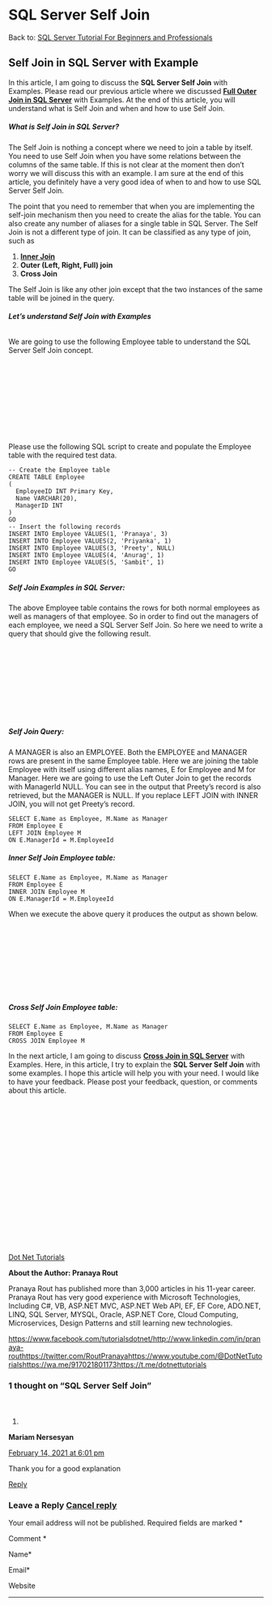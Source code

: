 # SQL Server Self Join

Back to: [SQL Server Tutorial For Beginners and Professionals](https://dotnettutorials.net/course/ms-sql-server/)

## **Self Join in SQL Server with Example**

In this article, I am going to discuss the **SQL Server Self Join** with Examples. Please read our previous article where we discussed [**Full Outer Join in SQL Server**](https://dotnettutorials.net/lesson/full-outer-join-sql-server/) with Examples. At the end of this article, you will understand what is Self Join and when and how to use Self Join.

##### **What is Self Join in SQL Server?**

The Self Join is nothing a concept where we need to join a table by itself. You need to use Self Join when you have some relations between the columns of the same table. If this is not clear at the moment then don’t worry we will discuss this with an example. I am sure at the end of this article, you definitely have a very good idea of when to and how to use SQL Server Self Join.

The point that you need to remember that when you are implementing the self-join mechanism then you need to create the alias for the table. You can also create any number of aliases for a single table in SQL Server. The Self Join is not a different type of join. It can be classified as any type of join, such as

1. [**Inner Join**](https://dotnettutorials.net/lesson/inner-join-in-sql-server/)
2. **Outer (Left, Right, Full) join**
3. **Cross Join**

The Self Join is like any other join except that the two instances of the same table will be joined in the query.

###### **Let’s understand Self Join with Examples**

We are going to use the following Employee table to understand the SQL Server Self Join concept.

![Self Join in SQL Server](data:image/svg+xml,%3Csvg%20xmlns=%22http://www.w3.org/2000/svg%22%20width=%22272%22%20height=%22145%22%3E%3C/svg%3E "Self Join in SQL Server")

Please use the following SQL script to create and populate the Employee table with the required test data.

```
-- Create the Employee table
CREATE TABLE Employee
(
  EmployeeID INT Primary Key,
  Name VARCHAR(20),
  ManagerID INT
)
GO
-- Insert the following records
INSERT INTO Employee VALUES(1, 'Pranaya', 3)
INSERT INTO Employee VALUES(2, 'Priyanka', 1)
INSERT INTO Employee VALUES(3, 'Preety', NULL)
INSERT INTO Employee VALUES(4, 'Anurag', 1)
INSERT INTO Employee VALUES(5, 'Sambit', 1)
GO
```

##### **Self Join Examples in SQL Server:**

The above Employee table contains the rows for both normal employees as well as managers of that employee. So in order to find out the managers of each employee, we need a SQL Server Self Join.  So here we need to write a query that should give the following result. 

![SELF JOIN in SQL Server](data:image/svg+xml,%3Csvg%20xmlns=%22http://www.w3.org/2000/svg%22%20width=%22175%22%20height=%22143%22%3E%3C/svg%3E "SELF JOIN in SQL Server")

##### **Self Join Query:** 

A MANAGER is also an EMPLOYEE. Both the EMPLOYEE and MANAGER rows are present in the same Employee table. Here we are joining the table Employee with itself using different alias names, E for Employee and M for Manager. Here we are going to use the Left Outer Join to get the records with ManagerId NULL. You can see in the output that Preety’s record is also retrieved, but the MANAGER is NULL. If you replace LEFT JOIN with INNER JOIN, you will not get Preety’s record.

```
SELECT E.Name as Employee, M.Name as Manager
FROM Employee E
LEFT JOIN Employee M
ON E.ManagerId = M.EmployeeId
```

##### **Inner Self Join Employee table:**

```
SELECT E.Name as Employee, M.Name as Manager
FROM Employee E
INNER JOIN Employee M
ON E.ManagerId = M.EmployeeId
```

When we execute the above query it produces the output as shown below.

##### ![SELF JOIN in SQL Server](data:image/svg+xml,%3Csvg%20xmlns=%22http://www.w3.org/2000/svg%22%20width=%22161%22%20height=%22124%22%3E%3C/svg%3E "SELF JOIN in SQL Server")

##### **Cross Self Join Employee table:**

```
SELECT E.Name as Employee, M.Name as Manager
FROM Employee E
CROSS JOIN Employee M
```

In the next article, I am going to discuss [**Cross Join in SQL Server**](https://dotnettutorials.net/lesson/cross-join-in-sql-server/) with Examples. Here, in this article, I try to explain the **SQL Server Self Join** with some examples. I hope this article will help you with your need. I would like to have your feedback. Please post your feedback, question, or comments about this article.

[![dotnettutorials 1280x720](data:image/svg+xml,%3Csvg%20xmlns=%22http://www.w3.org/2000/svg%22%20width=%221280%22%20height=%22720%22%3E%3C/svg%3E)](https://dotnettutorials.net/pranaya-rout/)

[Dot Net Tutorials](https://dotnettutorials.net/pranaya-rout/)

**About the Author: Pranaya Rout**

Pranaya Rout has published more than 3,000 articles in his 11-year career. Pranaya Rout has very good experience with Microsoft Technologies, Including C#, VB, ASP.NET MVC, ASP.NET Web API, EF, EF Core, ADO.NET, LINQ, SQL Server, MYSQL, Oracle, ASP.NET Core, Cloud Computing, Microservices, Design Patterns and still learning new technologies.

https://www.facebook.com/tutorialsdotnet/http://www.linkedin.com/in/pranaya-routhttps://twitter.com/RoutPranayahttps://www.youtube.com/@DotNetTutorialshttps://wa.me/917021801173https://t.me/dotnettutorials

### 1 thought on “SQL Server Self Join”

1. ![](data:image/svg+xml,%3Csvg%20xmlns=%22http://www.w3.org/2000/svg%22%20width=%2250%22%20height=%2250%22%3E%3C/svg%3E)

**Mariam Nersesyan**

[February 14, 2021 at 6:01 pm](https://dotnettutorials.net/lesson/self-join-sql-server/#comment-1745)

Thank you for a good explanation

[Reply](https://dotnettutorials.net/lesson/self-join-sql-server//#comment-1745)

### Leave a Reply [Cancel reply](/lesson/self-join-sql-server/#respond)

Your email address will not be published. Required fields are marked \*

Comment \* 

Name\*

Email\*

Website

---